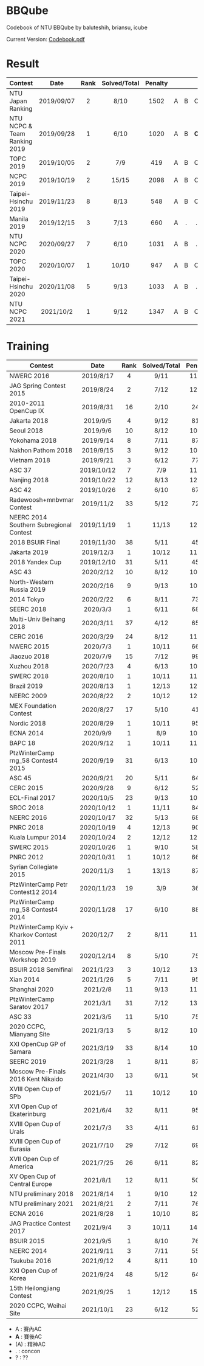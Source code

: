 # BBQube
Codebook of NTU BBQube by baluteshih, briansu, icube

Current Version: [Codebook.pdf](https://github.com/brianbbsu/BBQube/blob/codebook/codebook.pdf)

# Result

| Contest                   | Date          | Rank | Solved/Total | Penalty |   |   |   |   |   |   |   |   |   |   |   |   |   |   |
| --------------------------|:-------------:|:----:|:------------:|:--------:|:-:|:-:|:-:|:-:|:-:|:-:|:-:|:-:|:-:|:-:|:-:|:-:|:-:|:-:|
| NTU Japan Ranking             | 2019/09/07    |  2  | 8/10  | 1502 | A | B | C | D | E | F | G | . | I | . |
| NTU NCPC & Team Ranking 2019  | 2019/09/28    |  1  | 6/10  | 1020 | A | B | **C** | D | **E** | (F) | G | (H) | I | J |
| TOPC 2019                     | 2019/10/05    |  2  | 7/9   | 419  | A | B | C | D | . | F | **G** | H | I |
| NCPC 2019                     | 2019/10/19    |  2  | 15/15 | 2098 | A | B | C | D | E | F | G | H | I | J | K | L | M | N~O |
| Taipei-Hsinchu 2019           | 2019/11/23    |  8  | 8/13  | 548  | A | B | C | D | E | . | . | H | . | J | K | (L) | . |
| Manila 2019                   | 2019/12/15    |  3  | 7/13  | 660  | A | . | . | D | E | . | . | H | I | . | . | L | M |
| NTU NCPC 2020                 | 2020/09/27    |  7  | 6/10  | 1031 | A | B | . | D | E | F | G | H | . | . |
| TOPC 2020                     | 2020/10/07    |  1  | 10/10 | 947  | A | B | C | D | E | F | G | H | I |
| Taipei-Hsinchu 2020           | 2020/11/08    |  5  | 9/13  | 1033 | A | B | . | . | E | F | G | H | I | . | K | . | M |
| NTU NCPC 2021                 | 2021/10/2     |  1  | 9/12  | 1347 | A | B | C | D | E | . | G | . | I | J | K | . |

# Training

| Contest                   | Date          | Rank | Solved/Total | Penalty |   |   |   |   |   |   |   |   |   |   |   |   |   |   |
| --------------------------|:-------------:|:----:|:------------:|:--------:|:-:|:-:|:-:|:-:|:-:|:-:|:-:|:-:|:-:|:-:|:-:|:-:|:-:|:-:|
| NWERC 2016                    | 2019/8/17     |  4  | 9/11  | 1118 | A | B | C | **D** | E | F | **G** | H | I | J | K |
| JAG Spring Contest 2015       | 2019/8/24     |  2  | 7/12  | 1251 | A | **B** | . | D | E | F | G | . | **I** | . | K | L |
| 2010-2011 OpenCup IX          | 2019/8/31     |  16 | 2/10  | 248  | **A** | . | . | . | E | **F** | **G** | H | . | **J** |
| Jakarta 2018                  | 2019/9/5      |  4  | 9/12  | 816  | A | (B) | **C** | D | (E) | F | G | H | I | J | K | L |
| Seoul 2018                    | 2019/9/6      |  10 | 8/12  | 1042 | A | B | **C** | D | E | F | **G** | . | . | J | K | L |
| Yokohama 2018                 | 2019/9/14     |  8  | 7/11  | 878  | A | B | C | D | **E** | . | G | . | **I** | J | K |
| Nakhon Pathom 2018            | 2019/9/15     |  3  | 9/12  | 1070 | A | **B** | C | D | E | **F** | G | H | . | J | K | L |
| Vietnam 2018                  | 2019/9/21     |  3  | 6/12  | 770  | **A** | **B** | C | D | . | **F** | **G** | H | I | J | **K** | L |
| ASC 37                        | 2019/10/12    |  7  | 7/9   | 1118 | A | B | . | D | E | F | G | H | . |
| Nanjing 2018                  | 2019/10/22    |  12 | 8/13  | 1279 | A | B | . | D | . | . | G | . | I | J | K | . | M |
| ASC 42                        | 2019/10/26    |  2  | 6/10  | 675  | (A) | B | C | D | . | F | G | . | . | J |
| Radewoosh+mnbvmar Contest     | 2019/11/2     |  33 | 5/12  | 724  | A | . | C | . | . | . | . | H | . | J | K | . |
| NEERC 2014 Southern Subregional Contest  | 2019/11/19    | 1 | 11/13 | 1248 | A | B | C | D | E | F | G | **H** | I | J | K | **L** | M |
| 2018 BSUIR Final              | 2019/11/30    |  38 | 5/11  | 452  | A | . | . | D | **E** | F | . | H | I | . | . |
| Jakarta 2019                  | 2019/12/3     |  1  | 10/12 | 1179 | A | B | C | . | E | F | G | H | . | J | K | L |
| 2018 Yandex Cup               | 2019/12/10    |  31 | 5/11  | 457  | A | . | C | . | . | F | **G** | H | **I** | . | K |
| ASC 43                        | 2020/2/12     |  10 | 8/12  | 1098 | . | B | **C** | D | . | **F** | G | H | I | J | K | L |
| North-Western Russia 2019     | 2020/2/16     |  9  | 9/13  | 1051 | A | B | C | . | E | . | . | H | I | J | K | **L** | M |
| 2014 Tokyo                    | 2020/2/22     |  6  | 8/11  | 731  | A | B | C | D | E | F | G | . | I | . | . |
| SEERC 2018                    | 2020/3/3      |  1  | 6/11  | 683  | **A** | B | C | . | E | **F** | G | . | I | . | K |
| Multi-Univ Beihang 2018       | 2020/3/11     |  37 | 4/12  | 657  | . | B | . | . | E | . | G | H | . | **J** | . | . |
| CERC 2016                     | 2020/3/29     |  24 | 8/12  | 1155 | A | B | C | . | . | F | . | H | . | J | K | L |
| NWERC 2015                    | 2020/7/3      |  1  | 10/11 | 661  | A | B | C | D | E | . | G | H | I | J | K |
| Jiaozuo 2018                  | 2020/7/9      |  15 | 7/12  | 991  | A | **B** | C | D | E | F | . | H | I | . | **K** | . |
| Xuzhou 2018                   | 2020/7/23     |  4  | 6/13  | 1045 | A | . | C | . | . | . | G | H | I | . | . | . | M |
| SWERC 2018                    | 2020/8/10     |  1  | 10/11 | 1116 | A | B | C | D | E | F | G | H | I | . | K |
| Brazil 2019                   | 2020/8/13     |  1  | 12/13 | 1234 | A | B | . | D | E | F | G | H | I | J | K | L | M |
| NEERC 2009                    | 2020/8/22     |  2  | 10/12 | 1232 | A | B | C | . | E | F | . | H | I | J | K | L |
| MEX Foundation Contest        | 2020/8/27     |  17 | 5/10  | 411  | **A** | . | . | . | E | F | G  | H | I | . |
| Nordic 2018                   | 2020/8/29     |  1  | 10/11 | 957  | A | B | C | D | E | **F** | G | H | I | J | K |
| ECNA 2014                     | 2020/9/9      |  1  | 8/9   | 1065 | A | B | C | D | E | F | G | H | **I** |
| BAPC 18                       | 2020/9/12     |  1  | 10/11 | 1119 | A | B | C | **D** | E | F | G | H | I | J | K |
| PtzWinterCamp rng_58 Contest4 2015 | 2020/9/19 | 31 | 6/13  | 1060 | **A** | B | C | . | E | F | . | H | . | **J** | . | L | . |
| ASC 45                        | 2020/9/21     |  20 | 5/11  | 646  | A | B | . | D | . | F | . | . | . | . | K |
| CERC 2015                     | 2020/9/28     |  9  | 6/12  | 529  | A | B | . | D | . | . | . | H | . | J | K | . |
| ECL-Final 2017                | 2020/10/5     |  23 | 9/13  | 1060 | A | B | C | . | . | . | G | H | . | J | K | L | M |
| SROC 2018                     | 2020/10/12    |  1  | 11/11 | 846  | A | B | C | D | E | F | G | H | I | J | K |
| NEERC 2016                    | 2020/10/17    |  32 | 5/13  | 688  | A | B | . | . | E | F | . | H | . | . | . | . | . |
| PNRC 2018                     | 2020/10/19    |  4  | 12/13 | 904  | A | B | C | D | E | F | G | H | I | J | K | L | **M** |
| Kuala Lumpur 2014             | 2020/10/24    |  2  | 12/12 | 1282 | A | B | C | D | E | F | G | H | I | J | K | L |
| SWERC 2015                    | 2020/10/26    |  1  | 9/10  | 587  | A | B | C | D | E | F | G | H | . | J |
| PNRC 2012                     | 2020/10/31    |  1  | 10/12 | 661  | A | B | **C** | D | E | . | G | H | I | J | K | L |
| Syrian Collegiate 2015        | 2020/11/3     |  1  | 13/13 | 874  | A | B | C | D | E | F | G | H | I | J | K | L | M |
| PtzWinterCamp Petr Contest12 2014 | 2020/11/23 | 19 | 3/9   | 364  | **A** | . | C | . | E | . | G | . | **I** |
| PtzWinterCamp rng_58 Contest4 2014 | 2020/11/28 | 17 | 6/10 | 888  | A | B | C | D | . | F | . | H | . | . |
| PtzWinterCamp Kyiv + Kharkov Contest 2011 | 2020/12/7 | 2 | 8/11 | 1185 | A | . | C | . | E | F | . | H | I | J | K |
| Moscow Pre-Finals Workshop 2019 | 2020/12/14 |  8  | 5/10 | 751 | A | . | . | . | E | F | . | . | I | J |
| BSUIR 2018 Semifinal          | 2021/1/23    |  3  | 10/12 | 1354 | A | B | C | . | E | F | G | H | I | . | K | L |
| Xian 2014                     | 2021/1/26    |  5  | 7/11  | 954  | A | . | C | . | . | F | G | H | I | . | K |
| Shanghai 2020                 | 2021/2/8     |  11 | 9/13  | 1163 | . | B | C | D | E | . | G | H | I | . | K | **L** | M |
| PtzWinterCamp Saratov 2017    | 2021/3/1     |  31 | 7/12  | 1339 | A | . | C | D | . | . | G | . | . | J | K | L |
| ASC 33                        | 2021/3/5     |  11 | 5/10  | 751  | . | B | C | . | E | . | G | . | . | J |
| 2020 CCPC, Mianyang Site      | 2021/3/13    |  5  | 8/12  | 1017 | . | B | C | D | E | . | G | . | . | J | K | L |
| XXI OpenCup GP of Samara      | 2021/3/19    |  33 | 8/14  | 1054 | . | B | . | D | . | F | G | . | . | J | K | L | M | . |
| SEERC 2019                    | 2021/3/28    |  1  | 8/11  | 874  | . | B | C | D | E | F | G | . | I | J | . |
| Moscow Pre-Finals 2016 Kent Nikaido | 2021/4/30 | 13 | 6/11 | 569 | A | . | C | D | . | . | . | H | **I** | J | K |
| XVIII Open Cup of SPb         | 2021/5/7     |  11 | 10/12 | 1011 | A | B | . | D | **E** | . | . | H | . | J | K | L |
| XVI Open Cup of Ekaterinburg  | 2021/6/4     |  32 | 8/11  | 959  | **A** | B | C | D | E | F | G | **H** | . | J | K |
| XVIII Open Cup of Urals       | 2021/7/3     |  33 | 4/11  | 612  | A | B | C | . | . | . | . | . | . | . | K |
| XVIII Open Cup of Eurasia     | 2021/7/10    |  29 | 7/12  | 695  | A | B | . | D | **E** | . | . | H | . | J | K | L |
| XVII Open Cup of America      | 2021/7/25    |  26 | 6/11  | 820  | A | B | C | D | E | . | . | . | . | J | . |
| XV Open Cup of Central Europe | 2021/8/1     |  12 | 8/11  | 509  | A | B | C | D | E | . | G | . | I | . | K |
| NTU preliminary 2018          | 2021/8/14    |  1  | 9/10  | 1203 | A | B | C | D | **E** | F | G | H | I | J |
| NTU preliminary 2021          | 2021/8/21    |  2  | 7/11  | 767  | **A** | B |  **C** |  **D** | E |  **F** | G | H | I | J | K |
| ECNA 2016                     | 2021/8/28    |  1  | 10/10 | 824  | A | B | C | D | E | F | G | H | I | J |
| JAG Practice Contest 2017     | 2021/9/4     |  3  | 10/11 | 1408 | A | B | C | D | E | F | G | . | I | J | K |
| BSUIR 2015                    | 2021/9/5     |  1  | 8/10  | 765  | A | . | C | D | E | F | G | H | I | . |
| NEERC 2014                    | 2021/9/11    |  3  | 7/11  | 554  | A | B | . | . | E | F | . | . | I | J | K |
| Tsukuba 2016                  | 2021/9/12    |  4  | 8/11  | 1032 | A | B | C | D | E | F | G | H | . | . | **K** |
| XXI Open Cup of Korea         | 2021/9/24    |  48 | 5/12  | 640  | . | . | . | D | E | . | . | H | . | J | K | . |
| 15th Heilongjiang Contest     | 2021/9/25    |  1  | 12/12 | 1589 | A | B | C | D | E | F | G | H | I | J | K | L |
| 2020 CCPC, Weihai Site        | 2021/10/1    |  23 | 6/12  | 525  | A | . | C | D | . | . | G | H | . | **J** | **K** | L |

- A : 賽內AC
- **A** : 賽後AC
- (A) : 精神AC
- . : concon
- ? : ??

